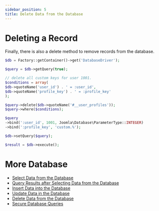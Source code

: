 ```yaml
---
sidebar_position: 5
title: Delete Data from the Database
---
```


# Deleting a Record
Finally, there is also a delete method to remove records from the database.
```php
$db = Factory::getContainer()->get('DatabaseDriver');

$query = $db->getQuery(true);

// delete all custom keys for user 1001.
$conditions = array(
$db->quoteName('user_id') . ' = :user_id',
$db->quoteName('profile_key') . ' = :profile_key'
);

$query->delete($db->quoteName('#__user_profiles'));
$query->where($conditions);

$query
->bind(':user_id', 1001, Joomla\Database\ParameterType::INTEGER)
->bind(':profile_key', 'custom.%');

$db->setQuery($query);

$result = $db->execute();
```

# More Database
- [Select Data from the Database](/docs/general-concepts/database/select-data)
- [Query Results after Selecting Data from the Database](/docs/general-concepts/database/query-results.md)
- [Insert Data into the Database](/docs/general-concepts/database/insert-data)
- [Update Data in the Database](/docs/general-concepts/database/update-data)
- [Delete Data from the Database](/docs/general-concepts/database/delete-data)
- [Secure Database Queries](/docs/next/security/secure-db-queries)
